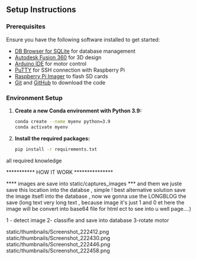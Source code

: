 ## Setup Instructions

### Prerequisites

Ensure you have the following software installed to get started:

- [DB Browser for SQLite](https://sqlitebrowser.org/) for database management
- [Autodesk Fusion 360](https://www.autodesk.com/products/fusion-360/overview) for 3D design
- [Arduino IDE](https://www.arduino.cc/en/software) for motor control
- [PuTTY](https://www.putty.org/) for SSH connection with Raspberry Pi
- [Raspberry Pi Imager](https://www.raspberrypi.com/software/) to flash SD cards
- [Git](https://git-scm.com/) and [GitHub](https://github.com/) to download the code

### Environment Setup

1. **Create a new Conda environment with Python 3.9:**
   ```bash
   conda create --name myenv python=3.9
   conda activate myenv
   ```

2. **Install the required packages:**
   ```bash
   pip install -r requirements.txt
   ```

all required knowledge




*********** HOW IT WORK ***************

**** images are save into static/captures_images *** and them we juste save this location into the databse , simple !
best alternative solution save the image itsefl into the database , now we gonna use the LONGBLOG the save (long text very long text , because image it's just 1 and 0 et here the image will be convert into base64 file for html ect to see into u well page....)


1 - detect image
2- classifie and save into database
3-rotate motor

static/thumbnails/Screenshot_222412.png
static/thumbnails/Screenshot_222430.png
static/thumbnails/Screenshot_222446.png
static/thumbnails/Screenshot_222458.png